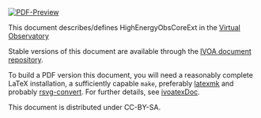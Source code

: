 [![PDF-Preview](https://img.shields.io/badge/Preview-PDF-blue)](../../releases/download/auto-pdf-preview/HighEnergyObsCoreExt.pdf)

This document describes/defines HighEnergyObsCoreExt in the [Virtual
Observatory](https://ivoa.net)

Stable versions of this document are available through the [IVOA
document repository](http://ivoa.net/documents/).

To build a PDF version this document, you will need a reasonably
complete LaTeX installation, a sufficiently capable `make`, preferably
[latexmk](https://personal.psu.edu/~jcc8/software/latexmk/) and probably
[rsvg-convert](https://wiki.gnome.org/Projects/LibRsvg). For further
details, see [ivoatexDoc](https://ivoa.net/documents/Notes/IVOATex/).

This document is distributed under CC-BY-SA.
